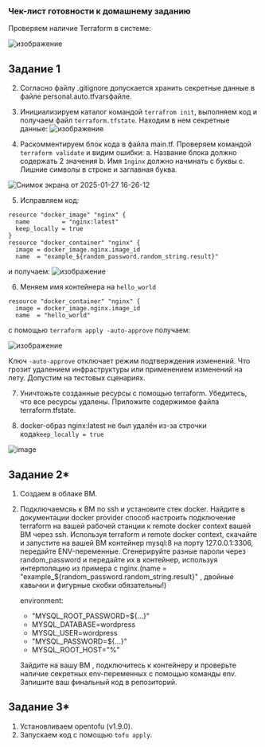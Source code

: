 ### Чек-лист готовности к домашнему заданию
Проверяем наличие Terraform в системе:

![изображение](https://github.com/user-attachments/assets/462e6b45-d99b-49e9-98ba-4bb5084f03aa)

## Задание 1
2. Согласно файлу .gitignore допускается хранить секретные данные в файле personal.auto.tfvarsфайле.

3. Инициализируем каталог командой ```terrafrom init```, выполняем код и получаем файл ```terraform.tfstate```. Находим в нем секретные данные:
![изображение](https://github.com/user-attachments/assets/25120e8a-a3c3-4a40-86ce-594556781ec7)

4. Раскомментируем блок кода в файла main.tf. Проверяем командой ```terraform validate``` и видим ошибки:
  a. Название блока должно содержать 2 значения
  b. Имя ```1nginx``` должно начмнать с буквы
  c. Лишние символы в строке и заглавная буква.

![Снимок экрана от 2025-01-27 16-26-12](https://github.com/user-attachments/assets/619e865c-f214-44d3-815c-40cfb10f89dd)

5. Исправляем код:
```   
resource "docker_image" "nginx" {
  name         = "nginx:latest"
  keep_locally = true
}
resource "docker_container" "nginx" {
  image = docker_image.nginx.image_id
  name  = "example_${random_password.random_string.result}"
```
и получаем:
![изображение](https://github.com/user-attachments/assets/916ce30b-1554-42a2-a310-5a252dfa3859)

6. Меняем имя контейнера на ```hello_world``` 
```   
resource "docker_container" "nginx" {
  image = docker_image.nginx.image_id
  name  = "hello_world"
```
с помощью ```terraform apply -auto-approve```  получаем:

![изображение](https://github.com/user-attachments/assets/abc80e2a-bb26-4056-b791-a5e11b4bd567)

Ключ ```-auto-approve``` отключает режим подтверждения изменений. Что грозит удалением инфраструктуры или применением изменений на лету. Допустим на тестовых сценариях.

7. Уничтожьте созданные ресурсы с помощью terraform. Убедитесь, что все ресурсы удалены. Приложите содержимое файла terraform.tfstate.

8. docker-образ nginx:latest не был удалён из-за строчки кода```keep_locally = true```

![image](https://github.com/user-attachments/assets/8b5ccd94-d30d-4765-989a-631a59ca09b1)


## Задание 2*
1. Создаем в облаке ВМ.
2. Подключаемсяь к ВМ по ssh и установите стек docker.
    Найдите в документации docker provider способ настроить подключение terraform на вашей рабочей станции к remote docker context вашей ВМ через ssh.
    Используя terraform и remote docker context, скачайте и запустите на вашей ВМ контейнер mysql:8 на порту 127.0.0.1:3306, передайте ENV-переменные. Сгенерируйте разные пароли через random_password и передайте их в контейнер, используя интерполяцию из примера с nginx.(name  = "example_${random_password.random_string.result}" , двойные кавычки и фигурные скобки обязательны!)

    environment:
      - "MYSQL_ROOT_PASSWORD=${...}"
      - MYSQL_DATABASE=wordpress
      - MYSQL_USER=wordpress
      - "MYSQL_PASSWORD=${...}"
      - MYSQL_ROOT_HOST="%"

    Зайдите на вашу ВМ , подключитесь к контейнеру и проверьте наличие секретных env-переменных с помощью команды env. Запишите ваш финальный код в репозиторий.

## Задание 3*
1. Установливаем opentofu (v1.9.0).
2. Запускаем код с помощью ```tofu apply```.
